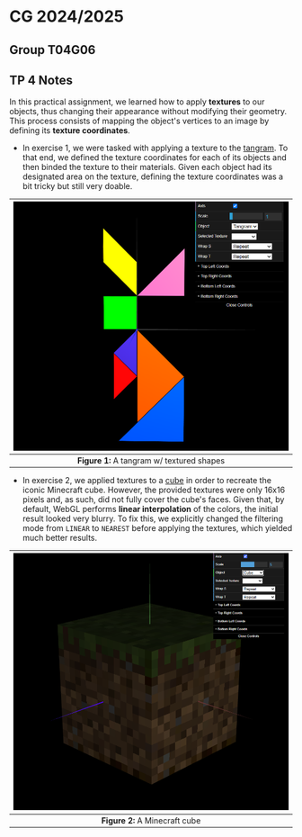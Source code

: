 # CG 2024/2025

## Group T04G06

## TP 4 Notes

In this practical assignment, we learned how to apply **textures** to our objects, thus changing their appearance without modifying their geometry. This process consists of mapping the object's vertices to an image by defining its **texture coordinates**.

- In exercise 1, we were tasked with applying a texture to the [tangram](objects/MyTangram.js). To that end, we defined the texture coordinates for each of its objects and then binded the texture to their materials. Given each object had its designated area on the texture, defining the texture coordinates was a bit tricky but still very doable.

| ![Figure 2](screenshots/cg-t04g06-tp4-1.png) |
| :------------------------------------------: |
|  **Figure 1:** A tangram w/ textured shapes  |

- In exercise 2, we applied textures to a [cube](objects/solids/MyUnitCubeQuad.js) in order to recreate the iconic Minecraft cube. However, the provided textures were only 16x16 pixels and, as such, did not fully cover the cube's faces. Given that, by default, WebGL performs **linear interpolation** of the colors, the initial result looked very blurry. To fix this, we explicitly changed the filtering mode from `LINEAR` to `NEAREST` before applying the textures, which yielded much better results.

| ![Figure 2](screenshots/cg-t04g06-tp4-2.png) |
| :------------------------------------------: |
|        **Figure 2:** A Minecraft cube        |
